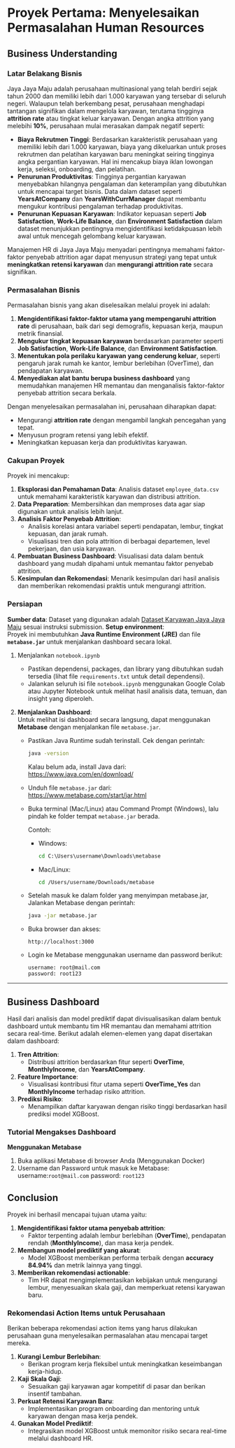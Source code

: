 # Proyek Pertama: Menyelesaikan Permasalahan Human Resources

## Business Understanding

### Latar Belakang Bisnis
Jaya Jaya Maju adalah perusahaan multinasional yang telah berdiri sejak tahun 2000 dan memiliki lebih dari 1.000 karyawan yang tersebar di seluruh negeri. Walaupun telah berkembang pesat, perusahaan menghadapi tantangan signifikan dalam mengelola karyawan, terutama tingginya **attrition rate** atau tingkat keluar karyawan. Dengan angka attrition yang melebihi **10%**, perusahaan mulai merasakan dampak negatif seperti:
- **Biaya Rekrutmen Tinggi**: Berdasarkan karakteristik perusahaan yang memiliki lebih dari 1.000 karyawan, biaya yang dikeluarkan untuk proses rekrutmen dan pelatihan karyawan baru meningkat seiring tingginya angka pergantian karyawan. Hal ini mencakup biaya iklan lowongan kerja, seleksi, onboarding, dan pelatihan.
- **Penurunan Produktivitas**: Tingginya pergantian karyawan menyebabkan hilangnya pengalaman dan keterampilan yang dibutuhkan untuk mencapai target bisnis. Data dalam dataset seperti **YearsAtCompany** dan **YearsWithCurrManager** dapat membantu mengukur kontribusi pengalaman terhadap produktivitas.
- **Penurunan Kepuasan Karyawan**: Indikator kepuasan seperti **Job Satisfaction**, **Work-Life Balance**, dan **Environment Satisfaction** dalam dataset menunjukkan pentingnya mengidentifikasi ketidakpuasan lebih awal untuk mencegah gelombang keluar karyawan.

Manajemen HR di Jaya Jaya Maju menyadari pentingnya memahami faktor-faktor penyebab attrition agar dapat menyusun strategi yang tepat untuk **meningkatkan retensi karyawan** dan **mengurangi attrition rate** secara signifikan.

### Permasalahan Bisnis
Permasalahan bisnis yang akan diselesaikan melalui proyek ini adalah:
1. **Mengidentifikasi faktor-faktor utama yang mempengaruhi attrition rate** di perusahaan, baik dari segi demografis, kepuasan kerja, maupun metrik finansial.
2. **Mengukur tingkat kepuasan karyawan** berdasarkan parameter seperti **Job Satisfaction**, **Work-Life Balance**, dan **Environment Satisfaction**.
3. **Menentukan pola perilaku karyawan yang cenderung keluar**, seperti pengaruh jarak rumah ke kantor, lembur berlebihan (OverTime), dan pendapatan karyawan.
4. **Menyediakan alat bantu berupa business dashboard** yang memudahkan manajemen HR memantau dan menganalisis faktor-faktor penyebab attrition secara berkala.

Dengan menyelesaikan permasalahan ini, perusahaan diharapkan dapat:
- Mengurangi **attrition rate** dengan mengambil langkah pencegahan yang tepat.
- Menyusun program retensi yang lebih efektif.
- Meningkatkan kepuasan kerja dan produktivitas karyawan.

### Cakupan Proyek
Proyek ini mencakup:
1. **Eksplorasi dan Pemahaman Data**: Analisis dataset `employee_data.csv` untuk memahami karakteristik karyawan dan distribusi attrition.
2. **Data Preparation**: Membersihkan dan memproses data agar siap digunakan untuk analisis lebih lanjut.
3. **Analisis Faktor Penyebab Attrition**:
   - Analisis korelasi antara variabel seperti pendapatan, lembur, tingkat kepuasan, dan jarak rumah.
   - Visualisasi tren dan pola attrition di berbagai departemen, level pekerjaan, dan usia karyawan.
4. **Pembuatan Business Dashboard**: Visualisasi data dalam bentuk dashboard yang mudah dipahami untuk memantau faktor penyebab attrition.
5. **Kesimpulan dan Rekomendasi**: Menarik kesimpulan dari hasil analisis dan memberikan rekomendasi praktis untuk mengurangi attrition.

### Persiapan
**Sumber data**: Dataset yang digunakan adalah [Dataset Karyawan Jaya Jaya Maju](https://github.com/dicodingacademy/dicoding_dataset/tree/main/employee) sesuai instruksi submission.
**Setup environment**:  
Proyek ini membutuhkan **Java Runtime Environment (JRE)** dan file **`metabase.jar`** untuk menjalankan dashboard secara lokal.

1. Menjalankan `notebook.ipynb`  
   - Pastikan dependensi, packages, dan library yang dibutuhkan sudah tersedia (lihat file `requirements.txt` untuk detail dependensi).  
   - Jalankan seluruh isi file `notebook.ipynb` menggunakan Google Colab atau Jupyter Notebook untuk melihat hasil analisis data, temuan, dan insight yang diperoleh.

2. **Menjalankan Dashboard**:  
   Untuk melihat isi dashboard secara langsung, dapat menggunakan **Metabase** dengan menjalankan file `metabase.jar`.

   - Pastikan Java Runtime sudah terinstall. Cek dengan perintah:  
     ```bash
     java -version
     ```

     Kalau belum ada, install Java dari:
     https://www.java.com/en/download/

   - Unduh file `metabase.jar` dari:  
     https://www.metabase.com/start/jar.html

   - Buka terminal (Mac/Linux) atau Command Prompt (Windows), lalu pindah ke folder tempat `metabase.jar` berada.

     Contoh:  
     - Windows:  
       ```cmd
       cd C:\Users\username\Downloads\metabase
       ```  
     - Mac/Linux:  
       ```bash
       cd /Users/username/Downloads/metabase
       ```

   - Setelah masuk ke dalam folder yang menyimpan metabase.jar, Jalankan Metabase dengan perintah:  
     ```bash
     java -jar metabase.jar
     ```

   - Buka browser dan akses:  
     ```
     http://localhost:3000
     ```
     
   - Login ke Metabase menggunakan username dan password berikut:
     ```
     username: root@mail.com
     password: root123
     ```

---

## Business Dashboard
Hasil dari analisis dan model prediktif dapat divisualisasikan dalam bentuk dashboard untuk membantu tim HR memantau dan memahami attrition secara real-time. Berikut adalah elemen-elemen yang dapat disertakan dalam dashboard:
1. **Tren Attrition**:
   - Distribusi attrition berdasarkan fitur seperti **OverTime**, **MonthlyIncome**, dan **YearsAtCompany**.
2. **Feature Importance**:
   - Visualisasi kontribusi fitur utama seperti **OverTime_Yes** dan **MonthlyIncome** terhadap risiko attrition.
3. **Prediksi Risiko**:
   - Menampilkan daftar karyawan dengan risiko tinggi berdasarkan hasil prediksi model XGBoost.

 ### Tutorial Mengakses Dashboard
 **Menggunakan Metabase**
 1. Buka aplikasi Metabase di browser Anda (Menggunakan Docker)
 2. Username dan Password untuk masuk ke Metabase:
    username:`root@mail.com`
    password: `root123`

## Conclusion
Proyek ini berhasil mencapai tujuan utama yaitu:
1. **Mengidentifikasi faktor utama penyebab attrition**:
   - Faktor terpenting adalah lembur berlebihan (**OverTime**), pendapatan rendah (**MonthlyIncome**), dan masa kerja pendek.
2. **Membangun model prediktif yang akurat**:
   - Model XGBoost memberikan performa terbaik dengan **accuracy 84.94%** dan metrik lainnya yang tinggi.
3. **Memberikan rekomendasi actionable**:
   - Tim HR dapat mengimplementasikan kebijakan untuk mengurangi lembur, menyesuaikan skala gaji, dan memperkuat retensi karyawan baru.

### Rekomendasi Action Items untuk Perusahaan
Berikan beberapa rekomendasi action items yang harus dilakukan perusahaan guna menyelesaikan permasalahan atau mencapai target mereka.
1. **Kurangi Lembur Berlebihan**:
   - Berikan program kerja fleksibel untuk meningkatkan keseimbangan kerja-hidup.
2. **Kaji Skala Gaji**:
   - Sesuaikan gaji karyawan agar kompetitif di pasar dan berikan insentif tambahan.
3. **Perkuat Retensi Karyawan Baru**:
   - Implementasikan program onboarding dan mentoring untuk karyawan dengan masa kerja pendek.
4. **Gunakan Model Prediktif**:
   - Integrasikan model XGBoost untuk memonitor risiko secara real-time melalui dashboard HR.
